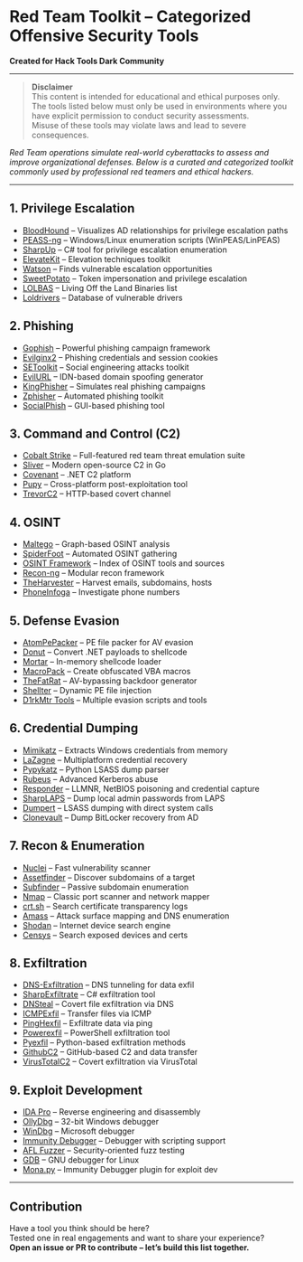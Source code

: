 # Red Team Toolkit – Categorized Offensive Security Tools
**Created for Hack Tools Dark Community**

---

> **Disclaimer**  
> This content is intended for educational and ethical purposes only.  
> The tools listed below must only be used in environments where you have explicit permission to conduct security assessments.  
> Misuse of these tools may violate laws and lead to severe consequences.

*Red Team operations simulate real-world cyberattacks to assess and improve organizational defenses. Below is a curated and categorized toolkit commonly used by professional red teamers and ethical hackers.*

---

## 1. Privilege Escalation
- [BloodHound](https://github.com/BloodHoundAD/BloodHound) – Visualizes AD relationships for privilege escalation paths  
- [PEASS-ng](https://github.com/carlospolop/PEASS-ng) – Windows/Linux enumeration scripts (WinPEAS/LinPEAS)  
- [SharpUp](https://github.com/itm4n/SharpUp) – C# tool for privilege escalation enumeration  
- [ElevateKit](https://github.com/rasta-mouse/ElevateKit) – Elevation techniques toolkit  
- [Watson](https://github.com/rasta-mouse/Watson) – Finds vulnerable escalation opportunities  
- [SweetPotato](https://github.com/CCob/SweetPotato) – Token impersonation and privilege escalation  
- [LOLBAS](https://github.com/curated-intel/LOLBAS) – Living Off the Land Binaries list  
- [Loldrivers](https://github.com/mtth-bfft/loldrivers) – Database of vulnerable drivers  

## 2. Phishing
- [Gophish](https://github.com/gophish/gophish) – Powerful phishing campaign framework  
- [Evilginx2](https://github.com/kgretzky/evilginx2) – Phishing credentials and session cookies  
- [SEToolkit](https://github.com/trustedsec/social-engineer-toolkit) – Social engineering attacks toolkit  
- [EvilURL](https://github.com/UndeadSec/EvilURL) – IDN-based domain spoofing generator  
- [KingPhisher](https://github.com/rsmusllp/king-phisher) – Simulates real phishing campaigns  
- [Zphisher](https://github.com/htr-tech/zphisher) – Automated phishing toolkit  
- [SocialPhish](https://github.com/An0nUD4Y/SocialPhish) – GUI-based phishing tool  

## 3. Command and Control (C2)
- [Cobalt Strike](https://www.cobaltstrike.com/) – Full-featured red team threat emulation suite  
- [Sliver](https://github.com/BishopFox/sliver) – Modern open-source C2 in Go  
- [Covenant](https://github.com/cobbr/Covenant) – .NET C2 platform  
- [Pupy](https://github.com/n1nj4sec/pupy) – Cross-platform post-exploitation tool  
- [TrevorC2](https://github.com/trustedsec/trevorc2) – HTTP-based covert channel  

## 4. OSINT
- [Maltego](https://www.maltego.com/) – Graph-based OSINT analysis  
- [SpiderFoot](https://github.com/smicallef/spiderfoot) – Automated OSINT gathering  
- [OSINT Framework](https://osintframework.com/) – Index of OSINT tools and sources  
- [Recon-ng](https://github.com/lanmaster53/recon-ng) – Modular recon framework  
- [TheHarvester](https://github.com/laramies/theHarvester) – Harvest emails, subdomains, hosts  
- [PhoneInfoga](https://github.com/sundowndev/PhoneInfoga) – Investigate phone numbers  

## 5. Defense Evasion
- [AtomPePacker](https://github.com/hasherezade/atompepacker) – PE file packer for AV evasion  
- [Donut](https://github.com/TheWover/donut) – Convert .NET payloads to shellcode  
- [Mortar](https://github.com/curi0usJack/mortar) – In-memory shellcode loader  
- [MacroPack](https://github.com/sevagas/macro_pack) – Create obfuscated VBA macros  
- [TheFatRat](https://github.com/Screetsec/TheFatRat) – AV-bypassing backdoor generator  
- [Shellter](https://www.shellterproject.com/) – Dynamic PE file injection  
- [D1rkMtr Tools](https://github.com/D1rkMtr/d1rkmtr_tools) – Multiple evasion scripts and tools  

## 6. Credential Dumping
- [Mimikatz](https://github.com/gentilkiwi/mimikatz) – Extracts Windows credentials from memory  
- [LaZagne](https://github.com/AlessandroZ/LaZagne) – Multiplatform credential recovery  
- [Pypykatz](https://github.com/skelsec/pypykatz) – Python LSASS dump parser  
- [Rubeus](https://github.com/GhostPack/Rubeus) – Advanced Kerberos abuse  
- [Responder](https://github.com/lgandx/Responder) – LLMNR, NetBIOS poisoning and credential capture  
- [SharpLAPS](https://github.com/Flangvik/SharpLAPS) – Dump local admin passwords from LAPS  
- [Dumpert](https://github.com/outflanknl/Dumpert) – LSASS dumping with direct system calls  
- [Clonevault](https://github.com/ShutdownRepo/clonevault) – Dump BitLocker recovery from AD  

## 7. Recon & Enumeration
- [Nuclei](https://github.com/projectdiscovery/nuclei) – Fast vulnerability scanner  
- [Assetfinder](https://github.com/tomnomnom/assetfinder) – Discover subdomains of a target  
- [Subfinder](https://github.com/projectdiscovery/subfinder) – Passive subdomain enumeration  
- [Nmap](https://nmap.org/) – Classic port scanner and network mapper  
- [crt.sh](https://crt.sh/) – Search certificate transparency logs  
- [Amass](https://github.com/owasp-amass/amass) – Attack surface mapping and DNS enumeration  
- [Shodan](https://www.shodan.io/) – Internet device search engine  
- [Censys](https://search.censys.io/) – Search exposed devices and certs  

## 8. Exfiltration
- [DNS-Exfiltration](https://github.com/maldevel/DNS-Exfiltration) – DNS tunneling for data exfil  
- [SharpExfiltrate](https://github.com/cedowens/SharpExfiltrate) – C# exfiltration tool  
- [DNSteal](https://github.com/maldevel/DNSteal) – Covert file exfiltration via DNS  
- [ICMPExfil](https://github.com/snovvcrash/ICMPExfil) – Transfer files via ICMP  
- [PingHexfil](https://github.com/JoelGMSec/PingHexfil) – Exfiltrate data via ping  
- [Powerexfil](https://github.com/BinaryAlert/powerexfil) – PowerShell exfiltration tool  
- [Pyexfil](https://github.com/kbandla/pyexfil) – Python-based exfiltration methods  
- [GithubC2](https://github.com/rasta-mouse/GithubC2) – GitHub-based C2 and data transfer  
- [VirusTotalC2](https://github.com/whalebone-io/VirusTotalC2) – Covert exfiltration via VirusTotal  

## 9. Exploit Development
- [IDA Pro](https://hex-rays.com/ida-pro/) – Reverse engineering and disassembly  
- [OllyDbg](http://www.ollydbg.de/) – 32-bit Windows debugger  
- [WinDbg](https://docs.microsoft.com/en-us/windows-hardware/drivers/debugger/) – Microsoft debugger  
- [Immunity Debugger](https://www.immunityinc.com/products/debugger/) – Debugger with scripting support  
- [AFL Fuzzer](https://github.com/google/AFL) – Security-oriented fuzz testing  
- [GDB](https://www.gnu.org/software/gdb/) – GNU debugger for Linux  
- [Mona.py](https://github.com/corelan/mona) – Immunity Debugger plugin for exploit dev  

---

## Contribution
Have a tool you think should be here?  
Tested one in real engagements and want to share your experience?  
**Open an issue or PR to contribute – let’s build this list together.**
